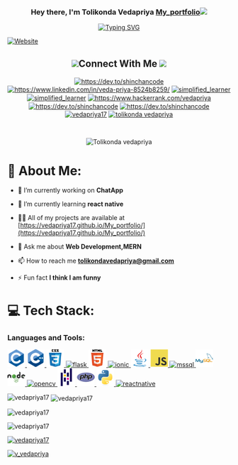 <h3 align="center">Hey there, I'm Tolikonda Vedapriya <a href="https://vedapriya17.github.io/My_portfolio/">My_portfolio<a><img src="https://media.giphy.com/media/hvRJCLFzcasrR4ia7z/giphy.gif" width="25px"></h3>
<p align="center" ><a href="https://git.io/typing-svg"><img src="https://readme-typing-svg.herokuapp.com?font=Fira+Code&weight=700&pause=1000&center=true&vCenter=true&random=false&width=535&lines=Web+Developer;Full+Stack+Developer;Wordpress+Developer" alt="Typing SVG" /></a></p>
    
[![Website](https://img.shields.io/website?style=for-the-badge&up_message=Tolikonda%20vedapriya&url=https%3A%2F%2Fvedapriya17.github.io/My_portfolio%2F)](https://vedapriya17.github.io/My_portfolio/)
<h2 align="center"> <img src="https://raw.githubusercontent.com/ShahriarShafin/ShahriarShafin/main/Assets/handshake.gif" width="50"/>Connect With Me <img src="https://raw.githubusercontent.com/ShahriarShafin/ShahriarShafin/main/Assets/handshake.gif" width="50"/></h2>

<p align="center">
<a href="https://vedapriya17.github.io/My_portfolio/" target="blank"><img align="center" src="https://img.icons8.com/?size=512&id=n9d0Hm43JCPK&format=png" alt="https://dev.to/shinchancode" height="30" width="40" /></a>
<a href="https://www.linkedin.com/in/veda-priya-8524b8259/" target="blank"><img align="center" src="https://raw.githubusercontent.com/rahuldkjain/github-profile-readme-generator/master/src/images/icons/Social/linked-in-alt.svg" alt="https://www.linkedin.com/in/veda-priya-8524b8259/" height="30" width="40" /></a>
<a href="https://www.instagram.com/priyuu.__17" target="blank"><img align="center" src="https://raw.githubusercontent.com/rahuldkjain/github-profile-readme-generator/master/src/images/icons/Social/instagram.svg" alt="simplified_learner" height="30" width="40" /></a>
<a href="https://api.whatsapp.com/send/?phone=919154202411&text&app_absent=0&lang=en" target="blank"><img align="center" src="https://raw.githubusercontent.com/rahuldkjain/github-profile-readme-generator/master/src/images/icons/Social/whatsapp.svg" alt="simplified_learner" height="30" width="40" /></a>
<a href="https://www.hackerrank.com/vedapriya" target="blank"><img align="center" src="https://raw.githubusercontent.com/rahuldkjain/github-profile-readme-generator/master/src/images/icons/Social/hackerrank.svg" alt="https://www.hackerrank.com/vedapriya" height="30" width="40" /></a>
<a href="https://github.com/vedapriya17" target="blank"><img align="center" src="https://img.icons8.com/ios-filled/50/FD7E14/github.png" alt="https://dev.to/shinchancode" height="30" width="40" /></a>
<a href="https://twitter.com/v_vedapriya" target="blank"><img align="center" src="https://img.icons8.com/fluency/48/twitter.png" alt="https://dev.to/shinchancode" height="30" width="40" /></a>
<a href="https://www.leetcode.com/vedapriya17" target="blank"><img align="center" src="https://raw.githubusercontent.com/rahuldkjain/github-profile-readme-generator/master/src/images/icons/Social/leet-code.svg" alt="vedapriya17" height="30" width="40" /></a>
<a href="https://www.codechef.com/users/tolikonda vedapriya" target="blank"><img align="center" src="https://cdn.jsdelivr.net/npm/simple-icons@3.1.0/icons/codechef.svg" alt="tolikonda vedapriya" height="30" width="40" /></a>
</p>
<br>
<p align="center"> <img height="25px" src="https://komarev.com/ghpvc/?username=vedapriya17&label=Profile%20views&color=0e75b6&style=flat" alt="Tolikonda vedapriya" /> </p>

# 💫 About Me:
- 🔭 I’m currently working on **ChatApp**

- 🌱 I’m currently learning **react native**

- 👨‍💻 All of my projects are available at [https://vedapriya17.github.io/My_portfolio/](https://vedapriya17.github.io/My_portfolio/)

- 💬 Ask me about **Web Development,MERN**

- 📫 How to reach me **tolikondavedapriya@gmail.com**

- ⚡ Fun fact **I think I am funny**


# 💻 Tech Stack:
<h3 align="left">Languages and Tools:</h3>
<p align="left"> <a href="https://www.cprogramming.com/" target="_blank" rel="noreferrer"> <img src="https://raw.githubusercontent.com/devicons/devicon/master/icons/c/c-original.svg" alt="c" width="40" height="40"/> </a> <a href="https://www.w3schools.com/cpp/" target="_blank" rel="noreferrer"> <img src="https://raw.githubusercontent.com/devicons/devicon/master/icons/cplusplus/cplusplus-original.svg" alt="cplusplus" width="40" height="40"/> </a> <a href="https://www.w3schools.com/css/" target="_blank" rel="noreferrer"> <img src="https://raw.githubusercontent.com/devicons/devicon/master/icons/css3/css3-original-wordmark.svg" alt="css3" width="40" height="40"/> </a> <a href="https://flask.palletsprojects.com/" target="_blank" rel="noreferrer"> <img src="https://www.vectorlogo.zone/logos/pocoo_flask/pocoo_flask-icon.svg" alt="flask" width="40" height="40"/> </a> <a href="https://www.w3.org/html/" target="_blank" rel="noreferrer"> <img src="https://raw.githubusercontent.com/devicons/devicon/master/icons/html5/html5-original-wordmark.svg" alt="html5" width="40" height="40"/> </a> <a href="https://ionicframework.com" target="_blank" rel="noreferrer"> <img src="https://upload.wikimedia.org/wikipedia/commons/d/d1/Ionic_Logo.svg" alt="ionic" width="40" height="40"/> </a> <a href="https://www.java.com" target="_blank" rel="noreferrer"> <img src="https://raw.githubusercontent.com/devicons/devicon/master/icons/java/java-original.svg" alt="java" width="40" height="40"/> </a> <a href="https://developer.mozilla.org/en-US/docs/Web/JavaScript" target="_blank" rel="noreferrer"> <img src="https://raw.githubusercontent.com/devicons/devicon/master/icons/javascript/javascript-original.svg" alt="javascript" width="40" height="40"/> </a> <a href="https://www.microsoft.com/en-us/sql-server" target="_blank" rel="noreferrer"> <img src="https://www.svgrepo.com/show/303229/microsoft-sql-server-logo.svg" alt="mssql" width="40" height="40"/> </a> <a href="https://www.mysql.com/" target="_blank" rel="noreferrer"> <img src="https://raw.githubusercontent.com/devicons/devicon/master/icons/mysql/mysql-original-wordmark.svg" alt="mysql" width="40" height="40"/> </a> <a href="https://nodejs.org" target="_blank" rel="noreferrer"> <img src="https://raw.githubusercontent.com/devicons/devicon/master/icons/nodejs/nodejs-original-wordmark.svg" alt="nodejs" width="40" height="40"/> </a> <a href="https://opencv.org/" target="_blank" rel="noreferrer"> <img src="https://www.vectorlogo.zone/logos/opencv/opencv-icon.svg" alt="opencv" width="40" height="40"/> </a> <a href="https://pandas.pydata.org/" target="_blank" rel="noreferrer"> <img src="https://raw.githubusercontent.com/devicons/devicon/2ae2a900d2f041da66e950e4d48052658d850630/icons/pandas/pandas-original.svg" alt="pandas" width="40" height="40"/> </a> <a href="https://www.php.net" target="_blank" rel="noreferrer"> <img src="https://raw.githubusercontent.com/devicons/devicon/master/icons/php/php-original.svg" alt="php" width="40" height="40"/> </a> <a href="https://www.python.org" target="_blank" rel="noreferrer"> <img src="https://raw.githubusercontent.com/devicons/devicon/master/icons/python/python-original.svg" alt="python" width="40" height="40"/> </a> <a href="https://reactnative.dev/" target="_blank" rel="noreferrer"> <img src="https://reactnative.dev/img/header_logo.svg" alt="reactnative" width="40" height="40"/> </a> </p>

<p><img align="left" src="https://github-readme-stats.vercel.app/api/top-langs?username=vedapriya17&show_icons=true&locale=en&layout=compact" alt="vedapriya17" /></p>

<p>&nbsp;<img align="center" src="https://github-readme-stats.vercel.app/api?username=vedapriya17&show_icons=true&locale=en" alt="vedapriya17" /></p>

<p><img align="center" src="https://github-readme-streak-stats.herokuapp.com/?user=vedapriya17&" alt="vedapriya17" /></p>
<p align="left"> <img src="https://komarev.com/ghpvc/?username=vedapriya17&label=Profile%20views&color=0e75b6&style=flat" alt="vedapriya17" /> </p>

<p align="left"> <a href="https://github.com/ryo-ma/github-profile-trophy"><img src="https://github-profile-trophy.vercel.app/?username=vedapriya17" alt="vedapriya17" /></a> </p>

<p align="left"> <a href="https://twitter.com/v_vedapriya" target="blank"><img src="https://img.shields.io/twitter/follow/v_vedapriya?logo=twitter&style=for-the-badge" alt="v_vedapriya" /></a> </p>
